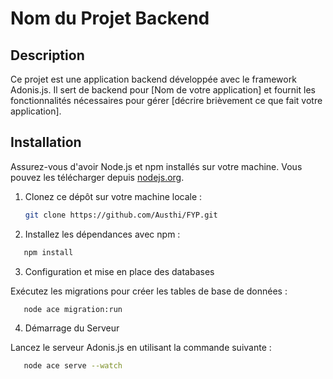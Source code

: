 # Nom du Projet Backend

## Description

Ce projet est une application backend développée avec le framework Adonis.js. Il sert de backend pour [Nom de votre application] et fournit les fonctionnalités nécessaires pour gérer [décrire brièvement ce que fait votre application].

## Installation

Assurez-vous d'avoir Node.js et npm installés sur votre machine. Vous pouvez les télécharger depuis [nodejs.org](https://nodejs.org/).

1. Clonez ce dépôt sur votre machine locale :
   ```bash
   git clone https://github.com/Austhi/FYP.git
   ```

2. Installez les dépendances avec npm :

```bash
   npm install
```

3. Configuration et mise en place des databases

Exécutez les migrations pour créer les tables de base de données :

```bash
   node ace migration:run
```

4. Démarrage du Serveur

Lancez le serveur Adonis.js en utilisant la commande suivante :


```bash
   node ace serve --watch
```
